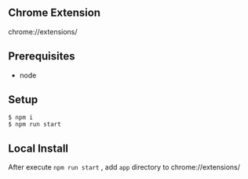 ## Chrome Extension

chrome://extensions/

## Prerequisites

+ node

## Setup

```
$ npm i
$ npm run start
```

## Local Install

After execute `npm run start` , add `app` directory to chrome://extensions/
